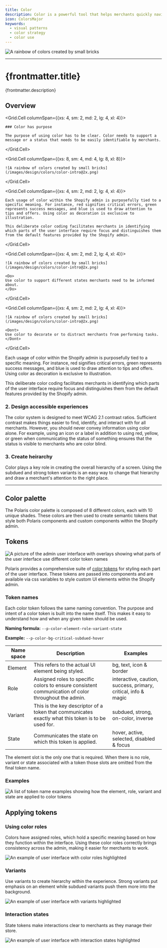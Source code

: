 ```yaml
---
title: Color
description: Color is a powerful tool that helps merchants quickly navigate and manage their businesses in the Shopify Admin.
icon: ColorsMajor
keywords:
  - visual patterns
  - color strategy
  - color use
---
```


![A rainbow of colors created by small bricks](/images/design/colors/color-intro@2x.png)

---

# {frontmatter.title}

<Lede>{frontmatter.description}</Lede>

## Overview

<Grid gap="4">

  <Grid.Cell columnSpan={{xs: 4, sm: 2, md: 2, lg: 4, xl: 4}}>

    ### Color has purpose

    The purpose of using color has to be clear. Color needs to support a message or a status that needs to be easily identifiable by merchants.

  </Grid.Cell>

  <Grid.Cell columnSpan={{xs: 8, sm: 4, md: 4, lg: 8, xl: 8}}>

    ![A rainbow of colors created by small bricks](/images/design/colors/color-intro@2x.png)

  </Grid.Cell>

  <Grid.Cell columnSpan={{xs: 4, sm: 2, md: 2, lg: 4, xl: 4}}>

    Each usage of color within the Shopify admin is purposefully tied to a specific meaning. For instance, red signifies critical errors, green represents success messages, and blue is used to draw attention to tips and offers. Using color as decoration is exclusive to illustration.

    This deliberate color coding facilitates merchants in identifying which parts of the user interface require focus and distinguishes them from the default features provided by the Shopify admin.

  </Grid.Cell>

  <Grid.Cell columnSpan={{xs: 4, sm: 2, md: 2, lg: 4, xl: 4}}>

    ![A rainbow of colors created by small bricks](/images/design/colors/color-intro@2x.png)

    <Do>
    Use color to support different states merchants need to be informed about.
    </Do>

  </Grid.Cell>

  <Grid.Cell columnSpan={{xs: 4, sm: 2, md: 2, lg: 4, xl: 4}}>

    ![A rainbow of colors created by small bricks](/images/design/colors/color-intro@2x.png)

    <Dont>
    Use color to decorate or to distract merchants from performing tasks.
    </Dont>

  </Grid.Cell>

</Grid>

Each usage of color within the Shopify admin is purposefully tied to a specific meaning. For instance, red signifies critical errors, green represents success messages, and blue is used to draw attention to tips and offers. Using color as decoration is exclusive to illustration.

This deliberate color coding facilitates merchants in identifying which parts of the user interface require focus and distinguishes them from the default features provided by the Shopify admin.

### 2. Design accessible experiences

The color system is designed to meet WCAG 2.1 contrast ratios. Sufficient contrast makes things easier to find, identify, and interact with for all merchants. However, you should never convey information using color alone. For example, using an icon or a label in addition to using red, yellow, or green when communicating the status of something ensures that the status is visible to merchants who are color blind.

### 3. Create heirarchy

Color plays a key role in creating the overall hierarchy of a screen. Using the subdued and strong token variants is an easy way to change that hierarchy and draw a merchant's attention to the right place.

---

## Color palette

The Polaris color palette is composed of 8 different colors, each with 10 unique shades. These colors are then used to create semantic tokens that style both Polaris components and custom components within the Shopify admin.

<Colors />

## Tokens

![A picture of the admin user interface with overlays showing what parts of the user interface use different color token names](/images/design/colors/color-tokens@2x.png)

Polaris provides a comprehensive suite of [color tokens](/tokens/colors) for styling each part of the user interface. These tokens are passed into components and are available via css variables to style custom UI elements within the Shopify admin.

### Token names

Each color token follows the same naming convention. The purpose and intent of a color token is built into the name itself. This makes it easy to understand how and when any given token should be used.

**Naming formula:** `--p-color-element-role-variant-state`

**Example:** `--p-color-bg-critical-subdued-hover`

| Name space | Description                                                                                         | Examples                                                       |
| ---------- | --------------------------------------------------------------------------------------------------- | -------------------------------------------------------------- |
| Element    | This refers to the actual UI element being styled.                                                  | bg, text, icon & border                                        |
| Role       | Assigned roles to specific colors to ensure consistent communication of color throughout the admin. | interactive, caution, success, primary, critical, info & magic |
| Variant    | This is the key descriptor of a token that communicates exactly what this token is to be used for.  | subdued, strong, on-color, inverse                             |
| State      | Communicates the state on which this token is applied.                                              | hover, active, selected, disabled & focus                      |

The element slot is the only one that is required. When there is no role, variant or state associated with a token those slots are omitted from the final token name.

### Examples

![A list of token name examples showing how the element, role, variant and state are applied to color tokens](/images/design/colors/color-token-naming-example@2x.png)

## Applying tokens

### Using color roles

Colors have assigned roles, which hold a specific meaning based on how they function within the interface. Using these color roles correctly brings consistency across the admin, making it easier for merchants to work.

![An example of user interface with color roles highlighted](/images/design/colors/color-roles@2x.png)

### Variants

Use variants to create hierarchy within the experience. Strong variants put emphasis on an element while subdued variants push them more into the background.

![An example of user interface with variants highlighted](/images/design/colors/color-variants@2x.png)

### Interaction states

State tokens make interactions clear to merchants as they manage their store.

![An example of user interface with interaction states highlighted](/images/design/colors/interaction-states@2x.png)
